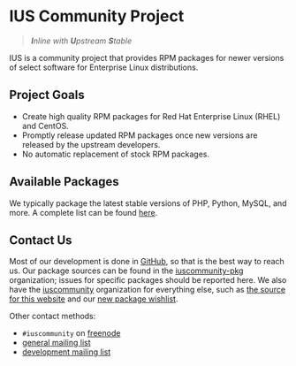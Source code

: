 # IUS Community Project

> _**I**nline with **U**pstream **S**table_

IUS is a community project that provides RPM packages for newer versions of
select software for Enterprise Linux distributions.

## Project Goals

* Create high quality RPM packages for Red Hat Enterprise Linux (RHEL) and
  CentOS.
* Promptly release updated RPM packages once new versions are released by the
  upstream developers.
* No automatic replacement of stock RPM packages.

## Available Packages

We typically package the latest stable versions of PHP, Python, MySQL, and
more.  A complete list can be found [here][1].

## Contact Us

Most of our development is done in [GitHub][2], so that is the best way to
reach us.  Our package sources can be found in the [iuscommunity-pkg][3]
organization; issues for specific packages should be reported here.  We also
have the [iuscommunity][4] organization for everything else, such as [the
source for this website][5] and our [new package wishlist][6].

Other contact methods:

* `#iuscommunity` on [freenode][7]
* [general mailing list][8]
* [development mailing list][9]

[1]: Packages.md
[2]: https://github.com
[3]: https://github.com/iuscommunity-pkg
[4]: https://github.com/iuscommunity
[5]: https://github.com/iuscommunity/ius.io
[6]: https://github.com/iuscommunity/wishlist
[7]: https://freenode.net
[8]: https://launchpad.net/~ius-community
[9]: https://launchpad.net/~ius-coredev

